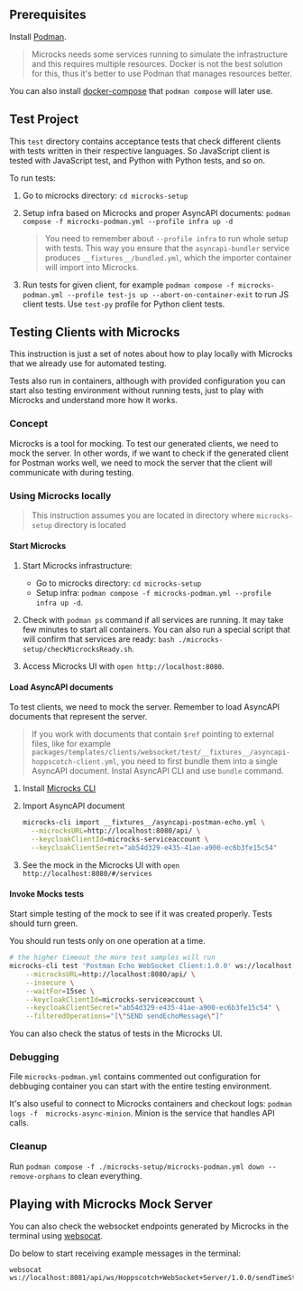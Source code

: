 ## Prerequisites

Install [Podman](https://podman.io/docs/installation). 

> Microcks needs some services running to simulate the infrastructure and this requires multiple resources. Docker is not the best solution for this, thus it's better to use Podman that manages resources better.

You can also install [docker-compose](https://docs.docker.com/compose/install/) that `podman compose` will later use.

## Test Project

This `test` directory contains acceptance tests that check different clients with tests written in their respective languages. So JavaScript client is tested with JavaScript test, and Python with Python tests, and so on.

To run tests: 

1. Go to microcks directory: `cd microcks-setup`

1. Setup infra based on Microcks and proper AsyncAPI documents: `podman compose -f microcks-podman.yml --profile infra up -d`

    > You need to remember about `--profile infra` to run whole setup with tests. This way you ensure that the `asyncapi-bundler` service produces `__fixtures__/bundled.yml`, which the importer container will import into Microcks.

1. Run tests for given client, for example `podman compose -f microcks-podman.yml --profile test-js up --abort-on-container-exit` to run JS client tests. Use `test-py` profile for Python client tests.

## Testing Clients with Microcks

This instruction is just a set of notes about how to play locally with Microcks that we already use for automated testing.

Tests also run in containers, although with provided configuration you can start also testing environment without running tests, just to play with Microcks and understand more how it works.

### Concept

Microcks is a tool for mocking. To test our generated clients, we need to mock the server. In other words, if we want to check if the generated client for Postman works well, we need to mock the server that the client will communicate with during testing.

### Using Microcks locally

> This instruction assumes you are located in directory where `microcks-setup` directory is located

#### Start Microcks

1. Start Microcks infrastructure: 
    - Go to microcks directory: `cd microcks-setup`
    - Setup infra: `podman compose -f microcks-podman.yml --profile infra up -d`.

1. Check with `podman ps` command if all services are running. It may take few minutes to start all containers. You can also run a special script that will confirm that services are ready: `bash ./microcks-setup/checkMicrocksReady.sh`.

1. Access Microcks UI with `open http://localhost:8080`.

#### Load AsyncAPI documents

To test clients, we need to mock the server. Remember to load AsyncAPI documents that represent the server.

> If you work with documents that contain `$ref` pointing to external files, like for example `packages/templates/clients/websocket/test/__fixtures__/asyncapi-hoppscotch-client.yml`, you need to first bundle them into a single AsyncAPI document. Instal AsyncAPI CLI and use `bundle` command. 

1. Install [Microcks CLI](https://microcks.io/documentation/guides/automation/cli/)

1. Import AsyncAPI document
    ```bash
    microcks-cli import __fixtures__/asyncapi-postman-echo.yml \
      --microcksURL=http://localhost:8080/api/ \
      --keycloakClientId=microcks-serviceaccount \
      --keycloakClientSecret="ab54d329-e435-41ae-a900-ec6b3fe15c54"
    ```

1. See the mock in the Microcks UI with `open http://localhost:8080/#/services`

#### Invoke Mocks tests

Start simple testing of the mock to see if it was created properly. Tests should turn green.

You should run tests only on one operation at a time.

```bash
# the higher timeout the more test samples will run
microcks-cli test 'Postman Echo WebSocket Client:1.0.0' ws://localhost:8081/api/ws/Postman+Echo+WebSocket+Client/1.0.0/sendEchoMessage ASYNC_API_SCHEMA \
    --microcksURL=http://localhost:8080/api/ \
    --insecure \
    --waitFor=15sec \
    --keycloakClientId=microcks-serviceaccount \
    --keycloakClientSecret="ab54d329-e435-41ae-a900-ec6b3fe15c54" \
    --filteredOperations="[\"SEND sendEchoMessage\"]"
```

You can also check the status of tests in the Microcks UI.

### Debugging 

File `microcks-podman.yml` contains commented out configuration for debbuging container you can start with the entire testing environment.

It's also useful to connect to Microcks containers and checkout logs: `podman logs -f  microcks-async-minion`. Minion is the service that handles API calls.

### Cleanup

Run `podman compose -f ./microcks-setup/microcks-podman.yml down --remove-orphans` to clean everything.

## Playing with Microcks Mock Server

You can also check the websocket endpoints generated by Microcks in the terminal using [websocat](https://github.com/vi/websocat).

Do below to start receiving example messages in the terminal:
```
websocat ws://localhost:8081/api/ws/Hoppscotch+WebSocket+Server/1.0.0/sendTimeStampMessage
```